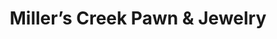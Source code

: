 ---
title: "Miller’s Creek Pawn & Jewelry"
url: /millers-creek/millers-creek-pawn-und-jewelry/
shop: Leiher
---